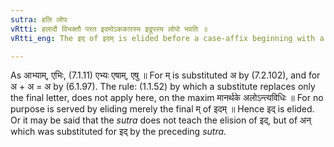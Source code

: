```yaml
---
sutra: हलि लोपः
vRtti: हलादौ विभक्तौ परत इदमोऽककारस्य इद्रूपस्य लोपो भवति ॥
vRtti_eng: The इद् of इदम् is elided before a case-affix beginning with a consonant.

---
```

As आभ्याम्, एभिः, (7.1.11) एभ्यः एषाम्, एषु ॥ For म् is substituted अ by (7.2.102), and for अ + अ = अ by (6.1.97). The rule: (1.1.52) by which a substitute replaces only the final letter, does not apply here, on the maxim मानर्थके अलोऽन्त्यविधिः ॥ For no purpose is served by eliding merely the final म् of इदम् ॥ Hence इद् is elided. Or it may be said that the _sutra_ does not teach the elision of इद्, but of अन् which was substituted for इद् by the preceding _sutra_.